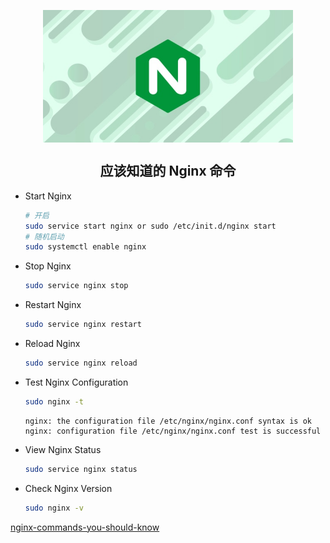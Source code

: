 <p align="center">
<img width="400" align="center" src="Assets/20190529160129.jpg"/>
<h2 align="center">应该知道的 Nginx 命令</h2>
</p>

- Start Nginx
  ``` bash
  # 开启
  sudo service start nginx or sudo /etc/init.d/nginx start
  # 随机启动
  sudo systemctl enable nginx  
  ```


- Stop Nginx
  ``` bash
  sudo service nginx stop
  ```

- Restart Nginx
  ``` bash
  sudo service nginx restart
  ```

- Reload Nginx  
  ``` bash
  sudo service nginx reload 
  ```

- Test Nginx Configuration  
  ``` bash
  sudo nginx -t
  ```

  ``` dos
  nginx: the configuration file /etc/nginx/nginx.conf syntax is ok
  nginx: configuration file /etc/nginx/nginx.conf test is successful  
  ``` 

- View Nginx Status  
  ``` bash
  sudo service nginx status
  ```

- Check Nginx Version  
  ``` bash
  sudo nginx -v
  ```

[nginx-commands-you-should-know](https://linuxize.com/post/nginx-commands-you-should-know/)  